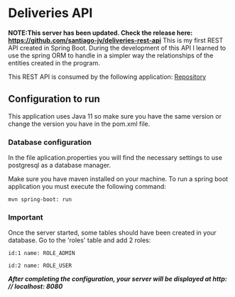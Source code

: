 # Deliveries API
 **NOTE:This server has been updated. Check the release here: https://github.com/santiago-jv/deliveries-rest-api**
This is my first REST API created in Spring Boot. During the development of this API I learned to use the spring ORM to handle in a simpler way the relationships of the entities created in the program.

This REST API is consumed by the following application: [Repository](https://github.com/santiago-jv/deliveries-app-with-reactjs) 

## Configuration to run

This application uses Java 11 so make sure you have the same version or change the version you have in the pom.xml file.

### Database configuration
In the file aplication.properties you will find the necessary settings to use postgresql as a database manager.  

Make sure you have maven installed on your machine.
To run a spring boot application you must execute the following command:

`mvn spring-boot: run`

### Important

Once the server started, some tables should have been created in your database. Go to the 'roles' table and add 2 roles:

`id:1 name: ROLE_ADMIN`

`id:2 name: ROLE_USER`

***After completing the configuration, your server will be displayed at http: // localhost: 8080***
